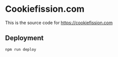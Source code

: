# Cookiefission.com

This is the source code for https://cookiefission.com

## Deployment

```sh
npm run deploy
```
